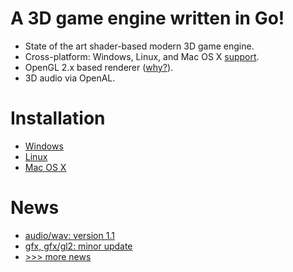 # A 3D game engine written in Go!

* State of the art shader-based modern 3D game engine.
* Cross-platform: Windows, Linux, and Mac OS X [support](/doc/platform-support.html).
* OpenGL 2.x based renderer ([why?](/doc/faq.html#why-opengl-2)).
* 3D audio via OpenAL.

# Installation

* [Windows](/doc/install/windows.html)
* [Linux](/doc/install/linux.html)
* [Mac OS X](/doc/install/osx.html)

# News

* [audio/wav: version 1.1](/news/2014/audio-wav-version-1-1.html)
* [gfx, gfx/gl2: minor update](/news/2014/gfx-gfx-gl2-minor-update.html)
* [>>> more news](/news/)
